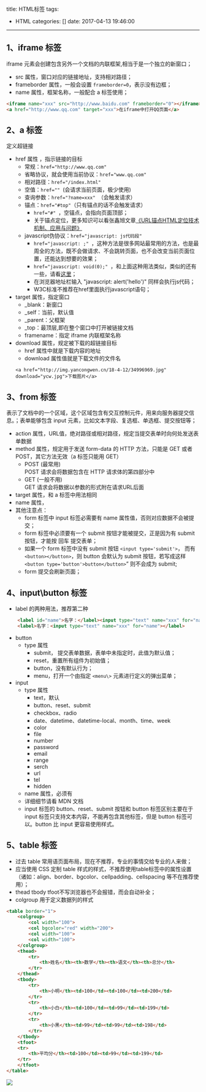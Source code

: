 title: HTML标签
tags:
  - HTML
categories: []
date: 2017-04-13 19:46:00
---
## 1、iframe 标签
iframe 元素会创建包含另外一个文档的内联框架,相当于是一个独立的新窗口；
- src 属性，窗口对应的链接地址，支持相对路径；
- frameborder 属性，一般会设置 `frameborder=0`，表示没有边框；
- name 属性，框架名称，一般配合 a 标签使用；
``` HTML
<iframe name="xxx" src="http://www.baidu.com" frameborder="0"></iframe>
<a href="http://www.qq.com" target="xxx">在iframe中打开QQ页面</a>
```

## 2、a 标签
定义超链接
- href 属性 ，指示链接的目标
    - 常规：`href="http://www.qq.com"`
    - 省略协议，就会使用当前协议：`href="www.qq.com"`
    - 相对路径：`href="/index.html"`
    - 空值：`href="" `(会请求当前页面，极少使用)
    - 查询参数：`href="?name=xxx" `（会触发请求）
    - 锚点：`href="#top"`（只有锚点的话不会触发请求）
        - `href="#" `，空锚点，会指向页面顶部；
        - 关于锚点定位，更多知识可以看张鑫旭文章[《URL锚点HTML定位技术机制、应用与问题》](http://www.zhangxinxu.com/wordpress/2013/08/url-anchor-html-%E9%94%9A%E7%82%B9%E5%AE%9A%E4%BD%8D%E6%9C%BA%E5%88%B6-%E5%BA%94%E7%94%A8-%E9%97%AE%E9%A2%98/)
    - javascript伪协议：`href="javascript: js代码段"`
        - `href="javascript: ;" `，这种方法是很多网站最常用的方法，也是最周全的方法，既不会做请求、不会跳转页面，也不会改变当前页面位置，还能达到想要的效果；
        - `href="javascript: void(0);" `，和上面这种用法类似，类似的还有一些，请看[这里](https://segmentfault.com/q/1010000000339082)；
        - 在浏览器地址栏输入 "javascript: alert('hello')" 同样会执行js代码；
        - W3C标准不推荐在href里面执行javascript语句；
- target 属性，指定窗口
    - _blank：新窗口
    - _self：当前，默认值
    - _parent：父框架
    - _top：最顶层,即在整个窗口中打开被链接文档
    - framename：指定 iframe 内联框架名称
- download 属性，规定被下载的超链接目标
    - href 属性中就是下载内容的地址
    - download 属性值就是下载文件的文件名
    ```
    <a href="http://img.yancongwen.cn/18-4-12/34996969.jpg" download="ycw.jpg">下载图片</a>
    ```
## 3、from 标签
表示了文档中的一个区域，这个区域包含有交互控制元件，用来向服务器提交信息。；表单能够包含 input 元素，比如文本字段、复选框、单选框、提交按钮等；
- action 属性，URL值，绝对路径或相对路径，规定当提交表单时向何处发送表单数据
- method 属性，规定用于发送 form-data 的 HTTP 方法，只能是 GET 或者 POST，其它方法无效（a 标签只能用 GET）
    - POST (最常用)    
    POST 请求会将数据包含在 HTTP 请求体的第四部分中
    - GET (一般不用)    
    GET 请求会将数据以参数的形式附在请求URL后面
- target 属性，和 a 标签中用法相同
- name 属性，
- 其他注意点：
    - form 标签中 input 标签必需要有 name 属性值，否则对应数据不会被提交；
    - form 标签中必须要有一个 submit 按钮才能被提交，正是因为有 submit 按钮，才能按 <kbd>回车</kbd> 提交表单；
    - 如果一个 form 标签中没有 submit 按钮 `<input type='submit'>`， 而有 `<button></button>`，则 button 会默认为 submit 按钮，若写成这样 `<button type='button'>button</button>`” 则不会成为 submit;
    - form 提交会刷新页面；

## 4、input\button 标签
- label 的两种用法，推荐第二种
``` HTML
    <label id="name">名字：</label><input type="text" name="xxx" for="name">
    <label>名字：<input type="text" name="xxx" for="name"></label>
```
- button
    - type 属性
        - submit， 提交表单数据，表单中未指定时，此值为默认值；
        - reset，重置所有组件为初始值；
        - button，没有默认行为；
        - menu，打开一个由指定 `<menu\>` 元素进行定义的弹出菜单；
- input
    - type 属性
        - text，默认
        - button、reset、submit
        - checkbox、radio
        - date、datetime、datetime-local、month、time、week
        - color
        - file
        - number
        - password
        - email
        - range
        - serch
        - url
        - tel
        - hidden
    - name 属性，必须有
    - 详细细节请看 MDN 文档
    - input 标签的 button、reset、submit 按钮和 button 标签区别主要在于 input 标签只支持文本内容，不能再包含其他标签，但是 button 标签可以。button 比 input 更容易使用样式。

## 5、table 标签
- 过去 table 常用语页面布局，现在不推荐，专业的事情交给专业的人来做；
- 应当使用 CSS 定制 table 样式的样式，不推荐使用table标签中的属性设置（诸如：align、border、bgcolor、cellpadding、cellspacing 等不在推荐使用）；
- thead tbody tfoot不写浏览器也不会报错，而会自动补全；
- colgroup 用于定义数据列的样式
``` HTML
<table border="1">
    <colgroup>
        <col width="100">
        <col bgcolor="red" width="200">
        <col width="100">
        <col width="100">
    </colgroup>
    <thead>
        <tr>
            <th>姓名</th><th>数学</th><th>语文</th><th>总分</th>
        </tr>
    </thead>
    <tbody>
        <tr>
            <th>小明</th><td>100</td><td>100</td><td>200</td>
        </tr>
        <tr>
            <th>小白</th><td>100</td><td>99</td><td>199</td>
        </tr>
        <tr>
            <th>小黑</th><td>99</td><td>99</td><td>198</td>
        </tr>
    </tbody>
    <tfoot>
    <tr>
        <th>平均分</th><td>100</td><td>99</td><td>199</td>
    </tr>
    </tfoot>
</table>
```
![](https://img.yancongwen.cn/18-4-14/87365473.jpg)